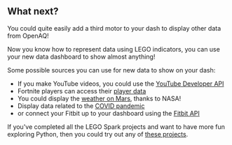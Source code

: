 ## What next?

You could quite easily add a third motor to your dash to display other data from OpenAQ!

Now you know how to represent data using LEGO indicators, you can use your new data dashboard to show almost anything!

Some possible sources you can use for new data to show on your dash:

+ If you make YouTube videos, you could use the [YouTube Developer API](https://developers.google.com/youtube/v3)
+ Fortnite players can access their [player data](https://fortnitetracker.com/site-api)
+ You could display the [weather on Mars](https://mars.nasa.gov/insight/weather/), thanks to NASA!
+ Display data related to the [COVID pandemic](https://github.com/M-Media-Group/Covid-19-API)
+ or connect your Fitbit up to your dashboard using the [Fitbit API](https://dev.fitbit.com/build/reference/web-api/)

If you've completed all the LEGO Spark projects and want to have more fun exploring Python, then you could try out any of [these projects](https://projects.raspberrypi.org/en/projects?software%5B%5D=python).